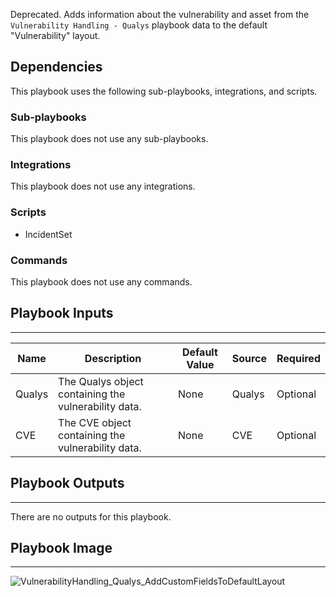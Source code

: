 Deprecated. Adds information about the vulnerability and asset from the `Vulnerability Handling - Qualys` playbook data to the default "Vulnerability" layout.

## Dependencies
This playbook uses the following sub-playbooks, integrations, and scripts.

### Sub-playbooks
This playbook does not use any sub-playbooks.

### Integrations
This playbook does not use any integrations.

### Scripts
* IncidentSet

### Commands
This playbook does not use any commands.

## Playbook Inputs
---

| **Name** | **Description** | **Default Value** | **Source** | **Required** |
| --- | --- | --- | --- | --- |
| Qualys | The Qualys object containing the vulnerability data. | None | Qualys | Optional |
| CVE | The CVE object containing the vulnerability data. | None | CVE | Optional |

## Playbook Outputs
---
There are no outputs for this playbook.
## Playbook Image
---
![VulnerabilityHandling_Qualys_AddCustomFieldsToDefaultLayout](../../doc_files/VulnerabilityHandling_Qualys_AddCustomFieldsToDefaultLayout.png)

